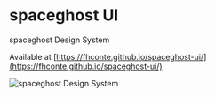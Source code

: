 # spaceghost UI

spaceghost Design System

Available at [https://fhconte.github.io/spaceghost-ui/](https://fhconte.github.io/spaceghost-ui/)

![spaceghost Design System](https://m.media-amazon.com/images/S/pv-target-images/258cfe1b97f7120f349ac927f86cab9d3b45625580bdfdcd0725475f8f330348.jpg)
